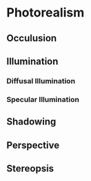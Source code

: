 # Photorealism


## Occulusion

## Illumination

### Diffusal Illumination

### Specular Illumination

## Shadowing

## Perspective

## Stereopsis
